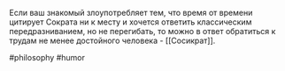 Если ваш знакомый злоупотребляет тем, что время от времени цитирует Сократа ни к месту и хочется ответить классическим передразниванием, но не перегибать, то можно в ответ обратиться к трудам не менее достойного человека - [[Сосикрат]].

#philosophy #humor